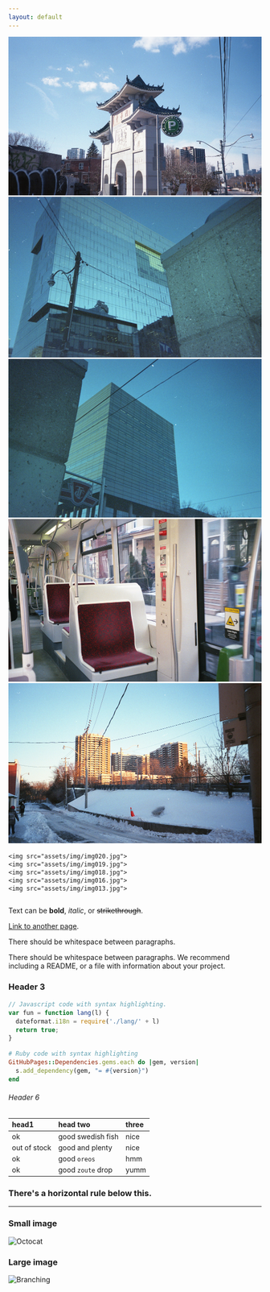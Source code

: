 ```yaml
---
layout: default
---
```




  <div class="column">
    <img src="assets/img/img003.jpg">
    <img src="assets/img/img005.jpg">
    <img src="assets/img/img006.jpg">
    <img src="assets/img/img007.jpg">
    <img src="assets/img/img012.jpg">

    <img src="assets/img/img020.jpg">
    <img src="assets/img/img019.jpg">
    <img src="assets/img/img018.jpg">
    <img src="assets/img/img016.jpg">
    <img src="assets/img/img013.jpg">
  </div>




Text can be **bold**, _italic_, or ~~strikethrough~~.

[Link to another page](./another-page.html).

There should be whitespace between paragraphs.

There should be whitespace between paragraphs. We recommend including a README, or a file with information about your project.


### Header 3

```js
// Javascript code with syntax highlighting.
var fun = function lang(l) {
  dateformat.i18n = require('./lang/' + l)
  return true;
}
```

```ruby
# Ruby code with syntax highlighting
GitHubPages::Dependencies.gems.each do |gem, version|
  s.add_dependency(gem, "= #{version}")
end
```


###### Header 6

| head1        | head two          | three |
|:-------------|:------------------|:------|
| ok           | good swedish fish | nice  |
| out of stock | good and plenty   | nice  |
| ok           | good `oreos`      | hmm   |
| ok           | good `zoute` drop | yumm  |

### There's a horizontal rule below this.

* * *


### Small image

![Octocat](https://github.githubassets.com/images/icons/emoji/octocat.png)

### Large image

![Branching](https://guides.github.com/activities/hello-world/branching.png)
